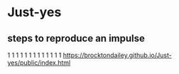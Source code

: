 # Just-yes


## steps to reproduce an impulse 

1
1
1
1
1
1
1
1
1
1
1
1
1
https://brocktondailey.github.io/Just-yes/public/index.html
